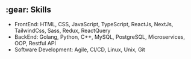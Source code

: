 <h2>:gear: Skills</h2>
<ul>
  <li>FrontEnd: HTML, CSS, JavaScript, TypeScript, ReactJs, NextJs, TailwindCss, Sass, Redux, ReactQuery</li>
  <li>BackEnd: Golang, Python, C++, MySQL, PostgreSQL, Microservices, OOP, Restful API</li>
  <li>Software Development: Agile, CI/CD, Linux, Unix, Git</li>
</ul>
